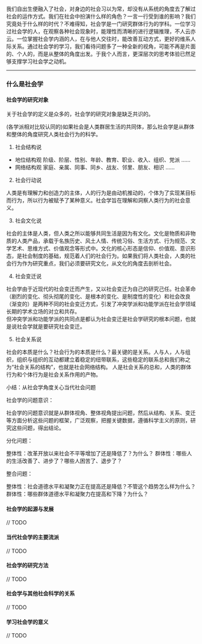

我们自出生便融入了社会，对身边的社会习以为常，却没有从系统的角度去了解过社会的运作方式。我们在社会中扮演什么样的角色？一言一行受到谁的影响？我们究竟处于什么样的时代？不难得知，社会学是一门研究群体行为的学科。一位学习过社会学的人，在观察各种社会现象时，能理性而清晰的进行逻辑推理，不人云亦云。一位掌握社会学内涵的人，在与他人交往时，能改善互动方式，更好的维系人际关系。通过社会学的学习，我们看待问题多了一种全新的视角，可能不再是片面的、个人的，而是从整体的角度出发。于我个人而言，更深层次的思考体验已然足够支撑学习社会学之动机。

---

### 什么是社会学

#### 社会学的研究对象

关于社会学的定义是众多的，社会学的研究对象是缺乏共识的。

(各学派相对比较认同的)如果社会是人类群居生活的共同体，那么社会学是从群体和整体的角度研究人类社会行为的科学。

1. 社会结构说

* 地位结构观
	阶级、阶层、性别、年龄、教育、职业、收入、组织、党派 ……
* 网络结构观
	家庭、亲属、同事、同乡、战友、邻里、朋友、相识 ……

2. 社会行动说

人类是有理解力和创造力的主体，人的行为是由动机推动的，个体为了实现某目标而行为，所以行为被赋予了某种意义。社会学旨在理解和洞察人类行为的社会意义。

3. 社会文化说

社会的主体是人类，但人类之所以能够共同生活是因为有文化。文化是物质和非物质的人类产品，承载于名族历史、风土人情、传统习俗、生活方式、行为规范、文学艺术、思维方式、价值观念等形式中。文化的核心形态是信仰、价值观、意识形态，是社会制度的基础，规范着人们的社会行为。如果我们将人类社会，人类的社会行为作为研究重点，我们必须要研究文化，从文化的角度去剖析社会。

4. 社会变迁说

社会学由于近现代的社会变迁而产生，又以社会变迁为自己的研究己任。社会革命（剧烈的变化、彻头彻尾的变化、是根本的变化、是制度性的变化）和社会改良（渐变的）是两种不同的社会变迁方式，引发了冲突学派和功能学派在社会学领域长期的学术立场的对立和共存。		
但冲突学派和功能学派的共同点是都认为社会变迁是社会学研究的根本问题，也就是说社会学就是要研究社会变迁。

5. 社会关系说

社会的本质是什么？社会行为的本质是什么？最关键的是关系。人与人，人与组织，组织与组织的互动都建立着稳定的纽带联系，这些稳定的联系总和我们称之为“社会关系的结构”，也就是社会网络结构。
人是社会关系的总和，人类的群体行为和个体行为是社会关系作用的产物。


小结：从社会学角度关心当代社会问题

社会学的问题意识：	

社会学的问题意识就是从群体视角、整体视角提出问题，然后从结构、关系、变迁等方面分析这些问题的框架，广泛观察，把握关键数据，遵循科学主义的原则，研究这些问题，得出结论。

分化问题：		

整体性：改革开放以来社会不平等增加了还是降低了？为什么？
群体性：哪些人的生活改善了、进步了？哪些人困苦了、退步了？

整合问题：	

整体性：社会道德水平和凝聚力正在提高还是降低？不管这个趋势怎么样为什么？
群体性：哪些群体道德水平和凝聚力在提高和下降？为什么？

#### 社会学的起源与发展

// TODO 

#### 当代社会学的主要流派

// TODO 

#### 社会学的研究方法

// TODO 

#### 社会学与其他社会科学的关系

// TODO 

#### 学习社会学的意义

// TODO 


